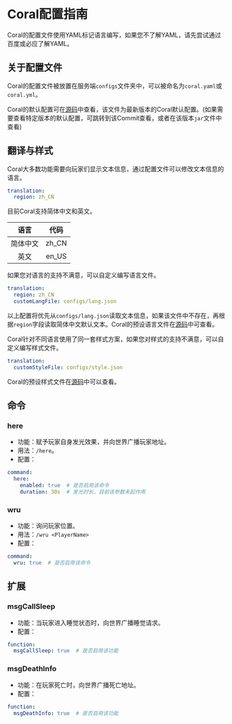 # Coral配置指南

Coral的配置文件使用YAML标记语言编写，如果您不了解YAML，请先尝试通过百度或必应了解YAML。

## 关于配置文件

Coral的配置文件被放置在服务端`configs`文件夹中，可以被命名为`coral.yaml`或`coral.yml`。

Coral的默认配置可在[源码](https://github.com/UnknownBuild/Coral/blob/master/src/main/resources/assets/coral/default-config.yaml)中查看，该文件为最新版本的Coral默认配置。(如果需要查看特定版本的默认配置，可跳转到该Commit查看，或者在该版本`jar`文件中查看)

## 翻译与样式

Coral大多数功能需要向玩家们显示文本信息，通过配置文件可以修改文本信息的语言。

```yaml
translation:
  region: zh_CN
```

目前Coral支持简体中文和英文。

|   语言   | 代码  |
| :------: | :---: |
| 简体中文 | zh_CN |
|   英文   | en_US |

如果您对语言的支持不满意，可以自定义编写语言文件。

```yaml
translation:
  region: zh_CN
  customLangFile: configs/lang.json
```

以上配置将优先从`configs/lang.json`读取文本信息，如果该文件中不存在，再根据`region`字段读取简体中文默认文本。Coral的预设语言文件在[源码](https://github.com/UnknownBuild/Coral/tree/master/src/main/resources/assets/coral/lang)中可查看。

Coral针对不同语言使用了同一套样式方案，如果您对样式的支持不满意，可以自定义编写样式文件。

```yaml
translation:
  customStyleFile: configs/style.json
```

Coral的预设样式文件在[源码](https://github.com/UnknownBuild/Coral/tree/master/src/main/resources/assets/coral/style.json)中可以查看。

## 命令

### here

* 功能：赋予玩家自身发光效果，并向世界广播玩家地址。
* 用法：`/here`。
* 配置：

```yaml
command:
  here:
    enabled: true  # 是否启用该命令
    duration: 30s  # 发光时长，目前该参数未起作用
```

### wru

* 功能：询问玩家位置。
* 用法：`/wru <PlayerName>`
* 配置：

```yaml
command:
  wru: true  # 是否启用该命令
```

## 扩展

### msgCallSleep

* 功能：当玩家进入睡觉状态时，向世界广播睡觉请求。
* 配置：

```yaml
function:
  msgCallSleep: true  # 是否启用该功能
```

### msgDeathInfo

* 功能：在玩家死亡时，向世界广播死亡地址。
* 配置：

```yaml
function:
  msgDeathInfo: true  # 是否启用该功能
```